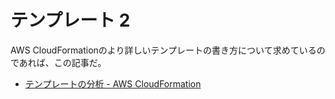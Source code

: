 # テンプレート 2

AWS CloudFormationのより詳しいテンプレートの書き方について求めているのであれば、この記事だ。

- [テンプレートの分析 - AWS CloudFormation](https://docs.aws.amazon.com/ja_jp/AWSCloudFormation/latest/UserGuide/template-anatomy.html)
